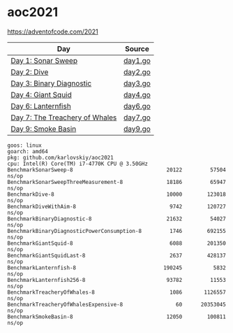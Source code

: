 # aoc2021

https://adventofcode.com/2021

| Day                                                                   | Source             |
|-----------------------------------------------------------------------|--------------------|
| [Day 1: Sonar Sweep](https://adventofcode.com/2021/day/1)             | [day1.go](day1.go) |
| [Day 2: Dive](https://adventofcode.com/2021/day/2)                    | [day2.go](day2.go) |
| [Day 3: Binary Diagnostic](https://adventofcode.com/2021/day/3)       | [day3.go](day3.go) |
| [Day 4: Giant Squid](https://adventofcode.com/2021/day/4)             | [day4.go](day4.go) |
| [Day 6: Lanternfish](https://adventofcode.com/2021/day/6)             | [day6.go](day6.go) |
| [Day 7: The Treachery of Whales](https://adventofcode.com/2021/day/7) | [day7.go](day7.go) |
| [Day 9: Smoke Basin](https://adventofcode.com/2021/day/9)             | [day9.go](day9.go) |

```shell
goos: linux
goarch: amd64
pkg: github.com/karlovskiy/aoc2021
cpu: Intel(R) Core(TM) i7-4770K CPU @ 3.50GHz
BenchmarkSonarSweep-8                         	   20122	     57504 ns/op
BenchmarkSonarSweepThreeMeasurement-8         	   18186	     65947 ns/op
BenchmarkDive-8                               	   10000	    123018 ns/op
BenchmarkDiveWithAim-8                        	    9742	    120727 ns/op
BenchmarkBinaryDiagnostic-8                   	   21632	     54027 ns/op
BenchmarkBinaryDiagnosticPowerConsumption-8   	    1746	    692155 ns/op
BenchmarkGiantSquid-8                         	    6088	    201350 ns/op
BenchmarkGiantSquidLast-8                     	    2637	    428137 ns/op
BenchmarkLanternfish-8                        	  190245	      5832 ns/op
BenchmarkLanternfish256-8                     	   93782	     11553 ns/op
BenchmarkTreacheryOfWhales-8                        1086	   1126557 ns/op
BenchmarkTreacheryOfWhalesExpensive-8                 60	  20353045 ns/op
BenchmarkSmokeBasin-8                         	   12050	    100811 ns/op
```